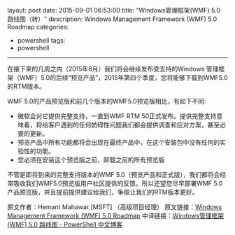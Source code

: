 ﻿layout: post
date: 2015-09-01 06:53:00
title: "Windows管理框架(WMF) 5.0 路线图（转）"
description: Windows Management Framework (WMF) 5.0 Roadmap
categories:
- powershell
tags:
- powershell
---
在接下来的几周之内（2015年8月）我们将会继续发布受支持的Windows 管理框架（WMF）5.0的后续“预览产品”，2015年第四个季度，您将能够下载到WMF5.0的RTM版本。

WMF 5.0的产品预览版和前几个版本的WMF5.0预览版相比，有如下不同:

* 微软会对它提供完整支持，一直到WMF RTM 50正式发布。提供完整支持意味着，将给客户遇到的任何妨碍性问题我们都会提供调查和应对方案，甚至必要的更新。
* 预览产品中所有功能都将会出现在最终产品中，在这个安装包中没有任何的实验性的功能。
* 您必须在安装这个预览版之前，卸载之前的所有预览版

不管是即将到来的完整支持版本的WMF 5.0（预览产品和正式版），我们都将会经常吸收我们WMF5.0预览版用户社区提供的反馈。所以还望您尽早部署WMF 5.0产品预览版，并且提前提供建议给我们，争取让我们的RTM版本更好。

<!--more-->
原文作者：Hemant Mahawar [MSFT] （高级项目经理）
原文链接：[Windows Management Framework (WMF) 5.0 Roadmap](http://www.pstips.net/goto/http://blogs.msdn.com/b/powershell/archive/2015/08/06/windows-management-framework-wmf-5-0-roadmap.aspx)
中译链接：[Windows管理框架(WMF) 5.0 路线图 - PowerShell 中文博客](http://www.pstips.net/windows-management-framework-wmf-v5-roadmap.html)
